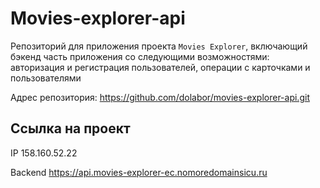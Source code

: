 # Movies-explorer-api

Репозиторий для приложения проекта `Movies Explorer`, включающий бэкенд часть приложения со следующими возможностями: авторизация и регистрация пользователей, операции с карточками и пользователями

Адрес репозитория: https://github.com/dolabor/movies-explorer-api.git

## Ссылка на проект

IP 158.160.52.22

Backend https://api.movies-explorer-ec.nomoredomainsicu.ru
